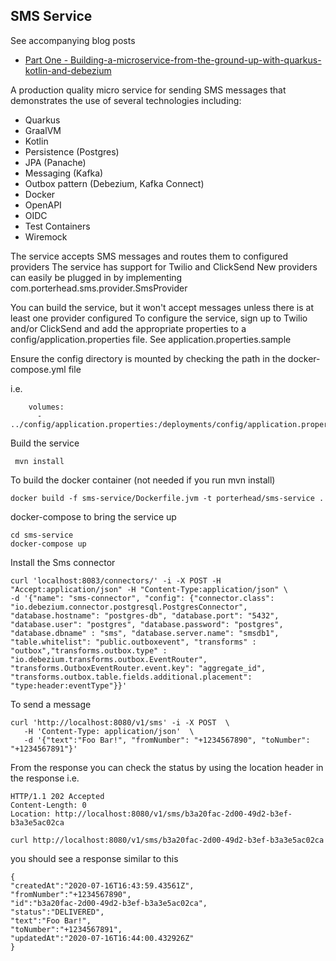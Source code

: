 ## SMS Service

See accompanying blog posts

* [Part One - Building-a-microservice-from-the-ground-up-with-quarkus-kotlin-and-debezium]( https://medium.com/@changeant/building-a-microservice-from-the-ground-up-with-quarkus-kotlin-and-debezium-83ae5c8a8bbc)

A production quality micro service for sending SMS messages that demonstrates the use of several technologies including:

* Quarkus
* GraalVM
* Kotlin
* Persistence (Postgres)
* JPA (Panache)
* Messaging (Kafka)
* Outbox pattern (Debezium, Kafka Connect)
* Docker
* OpenAPI
* OIDC
* Test Containers
* Wiremock

The service accepts SMS messages and routes them to configured providers
The service has support for Twilio and ClickSend 
New providers can easily be plugged in by implementing com.porterhead.sms.provider.SmsProvider

You can build the service, but it won't accept messages unless there is at least one provider configured
To configure the service, sign up to Twilio and/or ClickSend and add the appropriate properties
to a config/application.properties file. See application.properties.sample 

Ensure the config directory is mounted by checking the path in the docker-compose.yml file

i.e.
```
    volumes:
      - ../config/application.properties:/deployments/config/application.properties
```

Build the service

```
 mvn install
 ```
 
To build the docker container (not needed if you run mvn install)

```
docker build -f sms-service/Dockerfile.jvm -t porterhead/sms-service .
```


docker-compose to bring the service up

```
cd sms-service
docker-compose up
```

Install the Sms connector
```
curl 'localhost:8083/connectors/' -i -X POST -H "Accept:application/json" -H "Content-Type:application/json" \
-d '{"name": "sms-connector", "config": {"connector.class": "io.debezium.connector.postgresql.PostgresConnector", "database.hostname": "postgres-db", "database.port": "5432", "database.user": "postgres", "database.password": "postgres", "database.dbname" : "sms", "database.server.name": "smsdb1", "table.whitelist": "public.outboxevent", "transforms" : "outbox","transforms.outbox.type" : "io.debezium.transforms.outbox.EventRouter", "transforms.OutboxEventRouter.event.key": "aggregate_id", "transforms.outbox.table.fields.additional.placement": "type:header:eventType"}}'    
```

To send a message
```
curl 'http://localhost:8080/v1/sms' -i -X POST  \
   -H 'Content-Type: application/json'  \
   -d '{"text":"Foo Bar!", "fromNumber": "+1234567890", "toNumber": "+1234567891"}'
```

From the response you can check the status by using the location header in the response
i.e.
```
HTTP/1.1 202 Accepted
Content-Length: 0
Location: http://localhost:8080/v1/sms/b3a20fac-2d00-49d2-b3ef-b3a3e5ac02ca
```
```
curl http://localhost:8080/v1/sms/b3a20fac-2d00-49d2-b3ef-b3a3e5ac02ca
```
you should see a response similar to this

```
{
"createdAt":"2020-07-16T16:43:59.43561Z",
"fromNumber":"+1234567890",
"id":"b3a20fac-2d00-49d2-b3ef-b3a3e5ac02ca",
"status":"DELIVERED",
"text":"Foo Bar!",
"toNumber":"+1234567891",
"updatedAt":"2020-07-16T16:44:00.432926Z"
}
```
